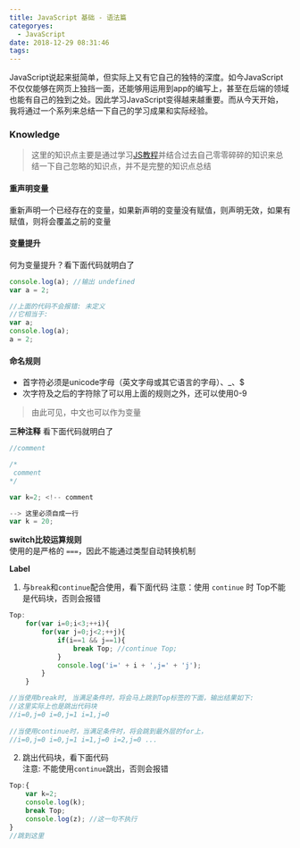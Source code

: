 ```yaml
---
title: JavaScript 基础 - 语法篇
categoryes:
  - JavaScript
date: 2018-12-29 08:31:46
tags:
---
```


JavaScript说起来挺简单，但实际上又有它自己的独特的深度。如今JavaScript不仅仅能够在网页上独挡一面，还能够用运用到app的编写上，甚至在后端的领域也能有自己的独到之处。因此学习JavaScript变得越来越重要。而从今天开始，我将通过一个系列来总结一下自己的学习成果和实际经验。

### Knowledge  
> 这里的知识点主要是通过学习[JS教程](https://wangdoc.com/javascript)并结合过去自己零零碎碎的知识来总结一下自己忽略的知识点，并不是完整的知识点总结  

<!-- more -->

#### 重声明变量  
重新声明一个已经存在的变量，如果新声明的变量没有赋值，则声明无效，如果有赋值，则将会覆盖之前的变量 

#### 变量提升  
何为变量提升？看下面代码就明白了  
```js
console.log(a); //输出 undefined
var a = 2;

//上面的代码不会报错: 未定义
//它相当于:
var a;
console.log(a);
a = 2; 
```

#### 命名规则  
- 首字符必须是unicode字母（英文字母或其它语言的字母）、_、$
- 次字符及之后的字符除了可以用上面的规则之外，还可以使用0-9  
>由此可见，中文也可以作为变量
  
**三种注释**
看下面代码就明白了
```js
//comment

/*
 comment
*/

var k=2; <!-- comment

--> 这里必须自成一行	
var k = 20;
```

**switch比较运算规则**  
使用的是严格的 `===`，因此不能通过类型自动转换机制

**Label**  
1. 与`break`和`continue`配合使用，看下面代码
注意：使用 `continue` 时 Top不能是代码块，否则会报错
```js
Top:
	for(var i=0;i<3;++i){
		for(var j=0;j<2;++j){
			if(i==1 && j==1){
				break Top; //continue Top;
			}
			console.log('i=' + i + ',j=' + 'j'); 
		}	
	}

//当使用break时, 当满足条件时，将会马上跳到Top标签的下面，输出结果如下:
//这里实际上也是跳出代码块
//i=0,j=0 i=0,j=1 i=1,j=0 
 
//当使用continue时，当满足条件时，将会跳到最外层的for上，
//i=0,j=0 i=0,j=1 i=1,j=0 i=2,j=0 ...
```
2. 跳出代码块，看下面代码  
注意: 不能使用`continue`跳出，否则会报错
```js
Top:{
	var k=2;
	console.log(k);
	break Top;
	console.log(z); //这一句不执行
}
//跳到这里
```
